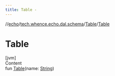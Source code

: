 ```yaml
---
title: Table -
---
```

//[echo](../../index.md)/[tech.whence.echo.dal.schema](../index.md)/[Table](index.md)/[Table](-table.md)



# Table  
[jvm]  
Content  
fun [Table](-table.md)(name: [String](https://kotlinlang.org/api/latest/jvm/stdlib/kotlin/-string/index.html))  



